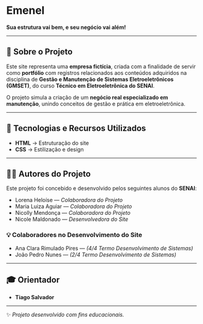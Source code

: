 # Emenel  
**Sua estrutura vai bem, e seu negócio vai além!**

---

## 📌 Sobre o Projeto
Este site representa uma **empresa fictícia**, criada com a finalidade de servir como **portfólio** com registros relacionados aos conteúdos adquiridos na disciplina de **Gestão e Manutenção de Sistemas Eletroeletrônicos (GMSET)**, do curso **Técnico em Eletroeletrônica do SENAI**.  

O projeto simula a criação de um **negócio real especializado em manutenção**, unindo conceitos de gestão e prática em eletroeletrônica.

---

## 🚀 Tecnologias e Recursos Utilizados
- **HTML** → Estruturação do site  
- **CSS** → Estilização e design  

---

## 👨‍💻 Autores do Projeto
Este projeto foi concebido e desenvolvido pelos seguintes alunos do **SENAI**:

- Lorena Heloíse — *Colaboradora do Projeto*  
- Maria Luiza Aguiar — *Colaboradora do Projeto*  
- Nicolly Mendonça — *Colaboradora do Projeto*  
- Nicole Maldonado — *Desenvolvedora do Site*  

### 💡 Colaboradores no Desenvolvimento do Site
- Ana Clara Rimulado Pires — *(4/4 Termo Desenvolvimento de Sistemas)*  
- João Pedro Nunes — *(2/4 Termo Desenvolvimento de Sistemas)*  

---

## 🎓 Orientador
- **Tiago Salvador**

---
✨ *Projeto desenvolvido com fins educacionais.*
